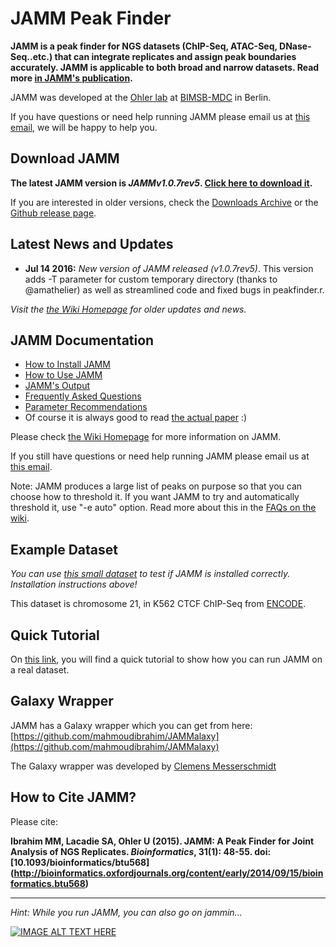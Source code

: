 JAMM Peak Finder
======

**JAMM is a peak finder for NGS datasets (ChIP-Seq, ATAC-Seq, DNase-Seq..etc.) that can integrate replicates and assign peak boundaries accurately. JAMM is applicable to both broad and narrow datasets. Read more [in JAMM's publication](http://bioinformatics.oxfordjournals.org/content/early/2014/09/15/bioinformatics.btu568).** 

JAMM was developed at the [Ohler lab](http://ohlerlab.mdc-berlin.net/) at [BIMSB-MDC](http://www.mdc-berlin.de/13800178/en/bimsb) in Berlin.

If you have questions or need help running JAMM please email us at [this email](http://www.google.com/recaptcha/mailhide/d?k=01vPijd2GG0LEbZV2NyE_rSA==&c=49GEiFp47dZQV_120clczwxYcP3tQ98VWBJtNl6_dBw=), we will be happy to help you.



Download JAMM
------

**The latest JAMM version is _JAMMv1.0.7rev5_. [Click here to download it](https://github.com/mahmoudibrahim/JAMM/archive/JAMMv1.0.7.5.zip).**

If you are interested in older versions, check the [Downloads Archive](https://github.com/mahmoudibrahim/JAMM/wiki/JAMM-Downloads-Archive) or the [Github release page](https://github.com/mahmoudibrahim/JAMM/releases). 



Latest News and Updates
------

* **Jul 14 2016:** *New version of JAMM released (v1.0.7rev5)*. This version adds -T parameter for custom temporary directory (thanks to @amathelier) as well as streamlined code and fixed bugs in peakfinder.r.

_Visit the [the Wiki Homepage](https://github.com/mahmoudibrahim/JAMM/wiki) for older updates and news._



JAMM Documentation
------

 * [How to Install JAMM](https://github.com/mahmoudibrahim/JAMM/wiki/Installing-JAMM)
 * [How to Use JAMM](https://github.com/mahmoudibrahim/JAMM/wiki/Usage)
 * [JAMM's Output](https://github.com/mahmoudibrahim/JAMM/wiki/JAMM%27s-Output)
 * [Frequently Asked Questions](https://github.com/mahmoudibrahim/JAMM/wiki/Frequently-Asked-Questions)
 * [Parameter Recommendations](https://github.com/mahmoudibrahim/JAMM/wiki/JAMM-Parameter-Recommendation)
 * Of course it is always good to read [the actual paper](http://bioinformatics.oxfordjournals.org/content/31/1/48) :)

Please check [the Wiki Homepage](https://github.com/mahmoudibrahim/JAMM/wiki) for more information on JAMM. 

If you still have questions or need help running JAMM please email us at [this email](http://www.google.com/recaptcha/mailhide/d?k=01vPijd2GG0LEbZV2NyE_rSA==&c=49GEiFp47dZQV_120clczwxYcP3tQ98VWBJtNl6_dBw=).

Note: JAMM produces a large list of peaks on purpose so that you can choose how to threshold it. If you want JAMM to try and automatically threshold it, use "-e auto" option. Read more about this in the [FAQs on the wiki](https://github.com/mahmoudibrahim/JAMM/wiki/Frequently-Asked-Questions).


Example Dataset
------

*You can use [this small dataset](https://drive.google.com/file/d/0B8nxBVNVchN9cFFzQnQxMnNQUjQ/edit?usp=sharing) to test if JAMM is installed correctly. Installation instructions above!*

This dataset is chromosome 21, in K562 CTCF ChIP-Seq from [ENCODE](https://genome.ucsc.edu/ENCODE/).



Quick Tutorial
------

On [this link](https://github.com/mahmoudibrahim/JAMM/wiki/Basic-Tutorial), you will find a quick tutorial to show how you can run JAMM on a real dataset.


Galaxy Wrapper
------
JAMM has a Galaxy wrapper which you can get from here: [https://github.com/mahmoudibrahim/JAMMalaxy](https://github.com/mahmoudibrahim/JAMMalaxy)

The Galaxy wrapper was developed by [Clemens Messerschmidt](https://github.com/messersc)


How to Cite JAMM?
------

Please cite:

**Ibrahim MM, Lacadie SA, Ohler U (2015). JAMM: A Peak Finder for Joint Analysis of NGS Replicates. _Bioinformatics_, 31(1): 48-55. doi: [10.1093/bioinformatics/btu568] (http://bioinformatics.oxfordjournals.org/content/early/2014/09/15/bioinformatics.btu568)**


---

*Hint: While you run JAMM, you can also go on jammin...*

[![IMAGE ALT TEXT HERE](http://img.youtube.com/vi/HSs1HgM0Wos/0.jpg)](http://www.youtube.com/watch?v=HSs1HgM0Wos)
